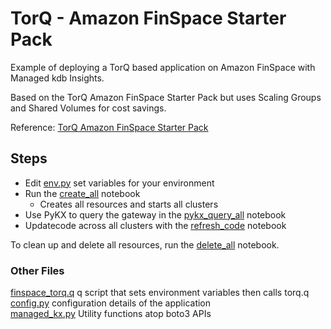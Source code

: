 # TorQ - Amazon FinSpace Starter Pack
Example of deploying a TorQ based application on Amazon FinSpace with Managed kdb Insights.

Based on the TorQ Amazon FinSpace Starter Pack but uses Scaling Groups and Shared Volumes for cost savings.

Reference: [TorQ Amazon FinSpace Starter Pack](https://dataintellecttech.github.io/TorQ-Amazon-FinSpace-Starter-Pack/)

## Steps
- Edit [env.py](env.py) set variables for your environment
- Run the [create_all](create_all.ipynb) notebook
  - Creates all resources and starts all clusters
- Use PyKX to query the gateway in the [pykx_query_all](pykx_query_all.ipynb) notebook
- Updatecode across all clusters with the [refresh_code](refresh_code.ipynb) notebook

To clean up and delete all resources, run the [delete_all](delete_all.ipynb) notebook.

### Other Files
[finspace_torq.q](finspace_torq.q) q script that sets environment variables then calls torq.q   
[config.py](config.py) configuration details of the application   
[managed_kx.py](managed_kx.py) Utility functions atop boto3 APIs   
